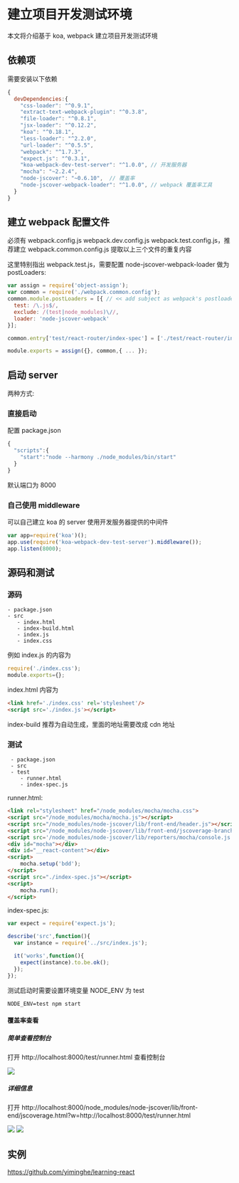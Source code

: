 # 建立项目开发测试环境

本文将介绍基于 koa, webpack 建立项目开发测试环境


## 依赖项

需要安装以下依赖

```js
{
  devDependencies:{
    "css-loader": "^0.9.1",
    "extract-text-webpack-plugin": "^0.3.8",
    "file-loader": "^0.8.1",
    "jsx-loader": "^0.12.2",
    "koa": "^0.18.1",
    "less-loader": "^2.2.0",
    "url-loader": "^0.5.5",
    "webpack": "^1.7.3",
    "expect.js": "^0.3.1",
    "koa-webpack-dev-test-server": "^1.0.0", // 开发服务器
    "mocha": "~2.2.4",
    "node-jscover": "~0.6.10",  // 覆盖率
    "node-jscover-webpack-loader": "^1.0.0", // webpack 覆盖率工具
  }
}
```

## 建立 webpack 配置文件

必须有 webpack.config.js webpack.dev.config.js webpack.test.config.js，推荐建立 webpack.common.config.js 提取以上三个文件的重复内容

这里特别指出 webpack.test.js，需要配置 node-jscover-webpack-loader 做为 postLoaders:

```js
var assign = require('object-assign');
var common = require('./webpack.common.config');
common.module.postLoaders = [{ // << add subject as webpack's postloader
  test: /\.js$/,
  exclude: /(test|node_modules)\//,
  loader: 'node-jscover-webpack'
}];

common.entry['test/react-router/index-spec'] = ['./test/react-router/index-spec.js'];

module.exports = assign({}, common,{ ... });
```

## 启动 server

两种方式:

### 直接启动

配置 package.json

```js
{
  "scripts":{
    "start":"node --harmony ./node_modules/bin/start"
  }
}
```

默认端口为 8000

### 自己使用 middleware

可以自己建立 koa 的 server 使用开发服务器提供的中间件

```js
var app=require('koa')();
app.use(require('koa-webpack-dev-test-server').middleware());
app.listen(8000);
```

## 源码和测试

### 源码

```
- package.json
- src
   - index.html
   - index-build.html
   - index.js
   - index.css
```

 例如 index.js 的内容为

 ```js
 require('./index.css');
 module.exports={};
 ```

 index.html 内容为

 ```html
 <link href='./index.css' rel='stylesheet'/>
 <script src='./index.js'></script>
 ```

 index-build 推荐为自动生成，里面的地址需要改成 cdn 地址


 ### 测试

```
 - package.json
 - src
 - test
    - runner.html
    - index-spec.js
```

runner.html:

```html
<link rel="stylesheet" href="/node_modules/mocha/mocha.css">
<script src="/node_modules/mocha/mocha.js"></script>
<script src="/node_modules/node-jscover/lib/front-end/header.js"></script>
<script src="/node_modules/node-jscover/lib/front-end/jscoverage-branch.js"></script>
<script src='/node_modules/node-jscover/lib/reporters/mocha/console.js'></script>
<div id="mocha"></div>
<div id="__react-content"></div>
<script>
    mocha.setup('bdd');
</script>
<script src="./index-spec.js"></script>
<script>
    mocha.run();
</script>
```

index-spec.js:

```js
var expect = require('expect.js');

describe('src',function(){
  var instance = require('../src/index.js');

  it('works',function(){
    expect(instance).to.be.ok();
  });
});
```

测试启动时需要设置环境变量 NODE_ENV 为 test

```
NODE_ENV=test npm start
```

#### 覆盖率查看

##### 简单查看控制台

打开 http://localhost:8000/test/runner.html 查看控制台

<img src="http://gtms02.alicdn.com/tps/i2/TB1a9qtHFXXXXcnXFXXhHda2VXX-959-396.png" />

##### 详细信息

打开 http://localhost:8000/node_modules/node-jscover/lib/front-end/jscoverage.html?w=http://localhost:8000/test/runner.html


<img src="http://gtms03.alicdn.com/tps/i3/TB1nf9uHFXXXXcvXFXXFt3rJFXX-887-362.png" />
<img src="http://gtms04.alicdn.com/tps/i4/TB1oKmvHFXXXXbuXFXXVOnfMXXX-894-538.png" />


## 实例

https://github.com/yiminghe/learning-react
